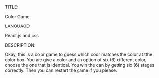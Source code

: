 TITLE:

Color Game

LANGUAGE:

React.js and css

DESCRIPTION:

Okay, this is a color game to guess which coor matches the color at tthe color box. 
You are give a color and an option of six (6) different color, choose the one that is identical.
You win the can by getting six (6) stages correctly. Then you can restart the game if you please.
